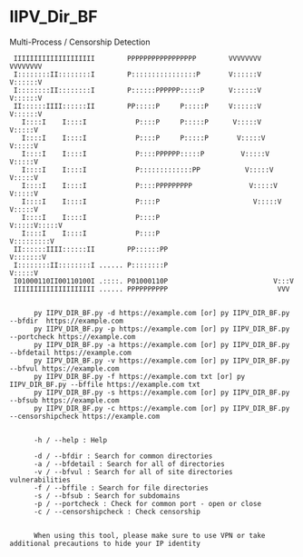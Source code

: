 # IIPV_Dir_BF
Multi-Process  / Censorship Detection




     IIIIIIIIIIIIIIIIIIII        PPPPPPPPPPPPPPPPP        VVVVVVVV           VVVVVVVV
     I::::::::II::::::::I        P::::::::::::::::P       V::::::V           V::::::V
     I::::::::II::::::::I        P::::::PPPPPP:::::P      V::::::V           V::::::V
     II::::::IIII::::::II        PP:::::P     P:::::P     V::::::V           V::::::V
       I::::I    I::::I            P::::P     P:::::P      V:::::V           V:::::V 
       I::::I    I::::I            P::::P     P:::::P       V:::::V         V:::::V  
       I::::I    I::::I            P::::PPPPPP:::::P         V:::::V       V:::::V   
       I::::I    I::::I            P:::::::::::::PP           V:::::V     V:::::V    
       I::::I    I::::I            P::::PPPPPPPPP              V:::::V   V:::::V     
       I::::I    I::::I            P::::P                       V:::::V V:::::V      
       I::::I    I::::I            P::::P                        V:::::V:::::V       
       I::::I    I::::I            P::::P                         V:::::::::V        
     II::::::IIII::::::II        PP::::::PP                        V:::::::V         
     I::::::::II::::::::I ...... P::::::::P                         V:::::V          
     I01000110II00110100I .::::. P01000110P                          V:::V           
     IIIIIIIIIIIIIIIIIIII ...... PPPPPPPPPP                           VVV      


          py IIPV_DIR_BF.py -d https://example.com [or] py IIPV_DIR_BF.py --bfdir  https://example.com
          py IIPV_DIR_BF.py -p https://example.com [or] py IIPV_DIR_BF.py --portcheck https://example.com
          py IIPV_DIR_BF.py -a https://example.com [or] py IIPV_DIR_BF.py --bfdetail https://example.com
          py IIPV_DIR_BF.py -v https://example.com [or] py IIPV_DIR_BF.py --bfvul https://example.com
          py IIPV_DIR_BF.py -f https://example.com txt [or] py IIPV_DIR_BF.py --bffile https://example.com txt
          py IIPV_DIR_BF.py -s https://example.com [or] py IIPV_DIR_BF.py --bfsub https://example.com
          py IIPV_DIR_BF.py -c https://example.com [or] py IIPV_DIR_BF.py --censorshipcheck https://example.com
          
          
          -h / --help : Help
          
          -d / --bfdir : Search for common directories
          -a / --bfdetail : Search for all of directories
          -v / --bfvul : Search for all of site directories vulnerabilities
          -f / --bffile : Search for file directories
          -s / --bfsub : Search for subdomains
          -p / --portcheck : Check for common port - open or close
          -c / --censorshipcheck : Check censorship
          
          
          When using this tool, please make sure to use VPN or take additional precautions to hide your IP identity
